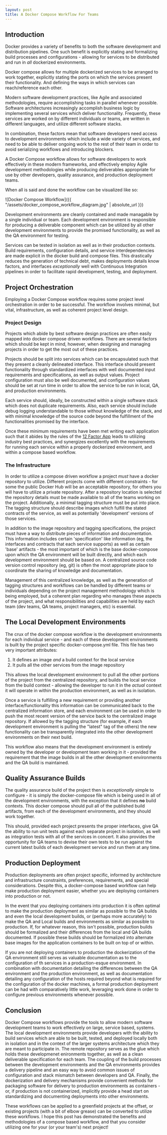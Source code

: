 ```yaml
---
layout: post
title: A Docker Compose Workflow For Teams
---
```


## Introduction

Docker provides a variety of benefits to both the software development
and distribution pipelines. One such benefit is explicitly stating and formalizing
build processes and configurations - allowing for services to be distributed and
run in _all_ dockerized environments.

Docker compose allows for multiple dockerized services to be arranged to work together,
explicitly stating the ports on which the services present their functionality. And
defining the ways in which services can reach/reference each other.

Modern software development practices, like Agile and associated methodologies, require
accomplishing tasks in parallel whenever possible. Software architectures increasingly
accomplish business logic by implementing several services which deliver functionality. 
Frequently, these services are worked on by different individuals or teams, are written in 
different languages, and utilize different software stacks.

In combination, these factors mean that software developers need access to development
environments which include a wide variety of services, and need to be able to deliver ongoing
work to the rest of their team in order to avoid serializing workflows and introducing blockers.

A Docker Compose workflow allows for software developers to work effectively in these modern
frameworks, and effectively employ Agile development methodologies while producing deliverables
appropriate for use by other developers, quality assurance, and production deployment teams.

When all is said and done the workflow can be visualized like so:

![Docker Compose Workflow]({{ "/assets/docker_compose_workflow_diagram.jpg" | absolute_url }})

Development environments are cleanly contained and made managable by a single individual or team.
Each development environment is responsible for producing a deliverable component which can be
utilized by all other development environments to provide the promised functionality, as well as
the QA environment for testing. 

Services can be tested in isolation as well as in their production
contexts. Build requirements, configuration details, and service interdependencies are made
explicit in the docker build and compose files. This drastically reduces the generation of technical
debt, makes deployments details know factors, and interfaces _exceptionally_ well with Continuous 
Integration pipelines in order to facilitate rapid development, testing, and deployment.

## Project Orchestration

Employing a Docker Compose workflow requires some project level orchestration in order to be
successful. The workflow involves minimal, but vital, infrastructure, as well as coherent project
level design.

### Project Design

Projects which abide by best software design practices are often easily mapped into docker compose
driven workflows. There are several factors which should be kept in mind, however, when designing
and managing projects in order to get the most out of these practices.

Projects should be split into services which can be encapsulated such that they present a cleanly
delineated interface. This interface should present functionality through standardized
interfaces with well documented input requirements and specifications, as well as output values. 
Project configuration must also be well documented, and configuration values should be 
set at run time in order to allow the service to be run in local, QA, and production environments.

Each service should, ideally, be constructed within a single software stack which does not duplicate
requirements. Also, each service should include debug logging understandable to those without knowledge
of the stack, and with minimal knowledge of the source code beyond the fulfillment of the functionalities
promised by the interface.

Once these minimum requirements have been met writing each application such that it abides by the rules
of the [12 Factor App](https://12factor.net) leads to utilizing industry best practices, and synergizes
excellently with the requirements for running each service within a properly dockerized environment,
and within a compose based workflow.

### The Infrastructure

In order to utilize a compose driven workflow a project _must_ have a docker repository to utilize.
Different projects come with different constraints - for some the public Docker Hub will be an acceptable
repository, for others you will have to utilize a private repository. After a repository location is selected
the repository details must be made available to all of the teams working on the project. Additionally,
a minimal tagging structure must be put into place. The tagging structure should describe images
which fulfill the stated contracts of the service, as well as potentially 'development' versions of those
services.

In addition to the image repository and tagging specifications, the project must have a way to 
distribute pieces of information and documentation. This information includes certain 'specification' 
like information (eg, the interfaces and contracts that each service supports) as well as certain 
'base' artifacts - the most important of which is the base docker-compose upon which the QA environment 
will be built directly, and which each development environment should be based on. A centralized
source code version control repository (eg, git) is often the most appropriate place to coordinate
the sharing of knowledge and documentation.

Management of this centralized knowledge, as well as the generation of tagging structures and workflows
can be handled by different teams or individuals depending on the project management methodology which
is being employed, but a coherent plan regarding who manages these aspects of the project, and what
responsibilities and capabilities are held by each team (dev teams, QA teams, project managers, etc)
is essential.

## The Local Development Environments

The crux of the docker compose workflow is the development environments for each individual service - and
each of these development environments is built by the project specific docker-compose.yml file. This
file has two very important attributes:

1. It defines an image _and_ a build context for the local service
2. It pulls all the other services from the image repository

This allows the local development environment to pull all the other portions of the project from the
centralized repository, and builds the local service from the build context - allowing the developer to
run it in the _actual_ context it will operate in within the production environment, as well as in isolation.

Once a service is fulfilling a new requirement or providing another interface/functionality this information
can be communicated back to the centralized information store, and each environment can be used in order
to push the most recent version of the service back to the centralized image repository.
If allowed by the tagging structure (for example, if each development environment is pulling the 
"latest" tag of the others) the new functionality can be transparently integrated into the other 
development environments on their next build.

This workflow also means that the development environment is entirely owned by the developer or development
team working in it - provided the requirement that the image builds in all the other development environments
and the QA build is maintained.

## Quality Assurance Builds

The quality assurance build of the project then is _exceptionally_ simple to configure - it is simply
the docker-compose file which is being used in all of the development environments, with the exception
that it defines **no** build contexts. This docker compose should pull all of the published build artifacts,
from each of the development environments, and they should work together.

This should, provided each project presents the proper interfaces, give QA the ability to run unit tests
against each separate project in isolation, as well as integration tests with all of the services in concert.
It also provides the opportunity for QA teams to devise their own tests to be run against the current latest
builds of each development service and run them at any time.

## Production Deployment

Production deployments are often project specific, informed by architecture and infrastructure constraints,
preferences, requirements, and special considerations. Despite this, a docker-compose based workflow
can help make production deployment easier, whether you are deploying containers into production or not.

In the event that you deploying containers into production it is often optimal to make the production
deployment as similar as possible to the QA builds and even the local development builds, or (perhaps
more accurately) to make the QA and Local builds and environments as similar as possible to production.
If, for whatever reason, this isn't possible, production builds should be formalized and their differences
from the local and QA builds documented. If possible these builds should be formalized into alternate
base images for the application containers to be built on top of or within.

If you are not deploying containers to production the dockerization of the QA environment still serves
as valuable documentation as to the configuration of th services in a production-esque environment.
In combination with documentation detailing the differences between the QA environment and the production
environment, as well as documentation detailing any configuration of the hosts required beyond what is
required for the configuration of the docker machines, a formal production deployment can be had with
comparatively little work, leveraging work done in order to configure previous environments whenever
possible.

## Conclusion

Docker Compose workflows provide the tools to allow modern software development teams to work effectively
on large, service based, systems. The local development environments provide developers with the ability
to build services which are able to be built, tested, and deployed locally both in isolation and in the
context of the larger systems architecture which they are meant to participate in. The remote repository
serves as the glue which holds these developmenet enironments together, as well as a clean deliverable
specification for each team. The coupling of the build processes between the development environments
and the QA environments provides a delivery pipeline and an easy way to avoid common issues of
configuration and stack mismatch between developers and QA. Finally, the dockerization and delivery
mechanisms provide convenient methods for packaging software for delivery to production environments
as containers - or, if production is not containerized, implicitly provide a head start on standardizing
and documenting deployments into other environments.

These workflows can be applied to a greenfield projects at the offset, or existing projects (with a bit
of elbow grease) can be converted to utilize these workflows. I hope this post has demonstrated the
benefits and methodologies of a compose based workflow, and that you consider utilizing one for your
(or your team's) next project!
